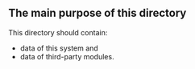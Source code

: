

The main purpose of this directory
---------------------------------------------------------------------

This directory should contain:
- data of this system and
- data of third-party modules.